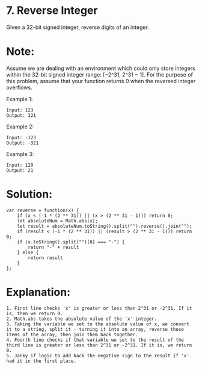 # 7. Reverse Integer
Given a 32-bit signed integer, reverse digits of an integer.

# Note:
Assume we are dealing with an environment which could only store integers within the 32-bit signed integer range: [−2^31,  2^31 − 1]. For the purpose of this problem, assume that your function returns 0 when the reversed integer overflows.

Example 1:
```
Input: 123
Output: 321
```
Example 2:
```
Input: -123
Output: -321
```
Example 3:
```
Input: 120
Output: 21
```

# Solution:
```
var reverse = function(x) {
    if (x < (-1 * (2 ** 31)) || (x > (2 ** 31 - 1))) return 0;
    let absoluteNum = Math.abs(x);
    let result = absoluteNum.toString().split("").reverse().join("");
    if (result < (-1 * (2 ** 31)) || (result > (2 ** 31 - 1))) return 0;
    if (x.toString().split("")[0] === "-") {
        return "-" + result
    } else {
        return result
    }
};
```

# Explanation:
```
1. First line checks 'x' is greater or less than 2^31 or -2^31. If it is, then we return 0.
2. Math.abs takes the absolute value of the 'x' integer.
3. Taking the variable we set to the absolute value of x, we convert it to a string, split it - turning it into an array, reverse those items of the array, then join them back together. 
4. Fourth line checks if that variable we set to the result of the third line is greater or less than 2^31 or -2^31. If it is, we return 0.
5. Janky if logic to add back the negative sign to the result if 'x' had it in the first place.
```